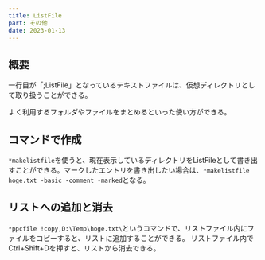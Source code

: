 ```yaml
---
title: ListFile
part: その他
date: 2023-01-13
---
```

## 概要

一行目が「;ListFile」となっているテキストファイルは、仮想ディレクトリとして取り扱うことができる。

よく利用するフォルダやファイルをまとめるといった使い方ができる。

## コマンドで作成

`*makelistfile`を使うと、現在表示しているディレクトリをListFileとして書き出すことができる。マークしたエントリを書き出したい場合は、`*makelistfile hoge.txt -basic -comment -marked`となる。

## リストへの追加と消去

`*ppcfile !copy,D:\Temp\hoge.txt\`というコマンドで、リストファイル内にファイルをコピーすると、リストに追加することができる。
リストファイル内でCtrl+Shift+Dを押すと、リストから消去できる。
